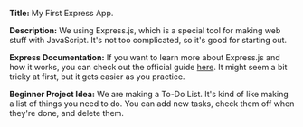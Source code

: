 **Title:** My First Express App.

**Description:**
 We using Express.js, which is a special tool for making web stuff with JavaScript. It's not too complicated, so it's good for starting out.

**Express Documentation:** 
If you want to learn more about Express.js and how it works, you can check out the official guide [here](https://expressjs.com/). It might seem a bit tricky at first, but it gets easier as you practice.

**Beginner Project Idea:**
We are making a To-Do List. It's kind of like making a list of things you need to do. You can add new tasks, check them off when they're done, and delete them.